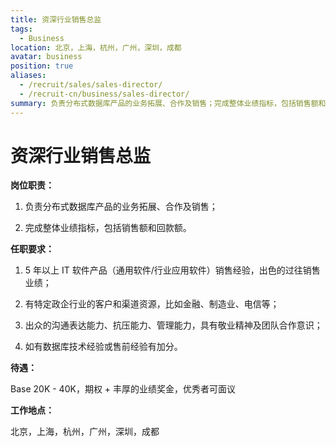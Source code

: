 ```yaml
---
title: 资深行业销售总监
tags:
  - Business
location: 北京，上海，杭州，广州，深圳，成都
avatar: business
position: true
aliases:
  - /recruit/sales/sales-director/
  - /recruit-cn/business/sales-director/
summary: 负责分布式数据库产品的业务拓展、合作及销售；完成整体业绩指标，包括销售额和回款额。
---
```


# 资深行业销售总监

**岗位职责：**

1. 负责分布式数据库产品的业务拓展、合作及销售；

2. 完成整体业绩指标，包括销售额和回款额。

**任职要求：**

1. 5 年以上 IT 软件产品（通用软件/行业应用软件）销售经验，出色的过往销售业绩；

2. 有特定政企行业的客户和渠道资源，比如金融、制造业、电信等；

3. 出众的沟通表达能力、抗压能力、管理能力，具有敬业精神及团队合作意识；

4. 如有数据库技术经验或售前经验有加分。

**待遇：**

Base 20K - 40K，期权 + 丰厚的业绩奖金，优秀者可面议

**工作地点：**

北京，上海，杭州，广州，深圳，成都
